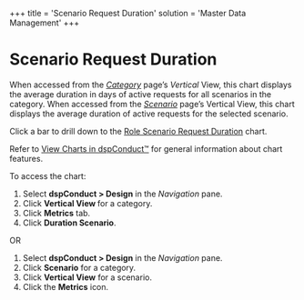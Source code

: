 +++
title = 'Scenario Request Duration'
solution = 'Master Data Management'
+++

# Scenario Request Duration

When accessed from the *[Category](Category_H)* page’s *Vertical*
View, this chart displays the average duration in days of active
requests for all scenarios in the category. When accessed from the
*[Scenario](Scenario_H)* page’s Vertical View, this chart displays
the average duration of active requests for the selected scenario.

Click a bar to drill down to the [Role Scenario Request
Duration](Role_Scenario_Request_Duration) chart.

Refer to [View Charts in dspConduct™](../Use_Cases/View_Charts) for
general information about chart features.

To access the chart:

1.  Select **dspConduct \> Design** in the *Navigation* pane.
2.  Click **Vertical View <span style="font-weight: normal;">for a
    category</span>**.
3.  Click **Metrics** tab.
4.  Click **Duration Scenario**.

OR

1.  Select **dspConduct \> Design** in the *Navigation* pane.
2.  Click **Scenario** for a category.
3.  Click **Vertical View** for a scenario.
4.  Click the **Metrics** icon.
